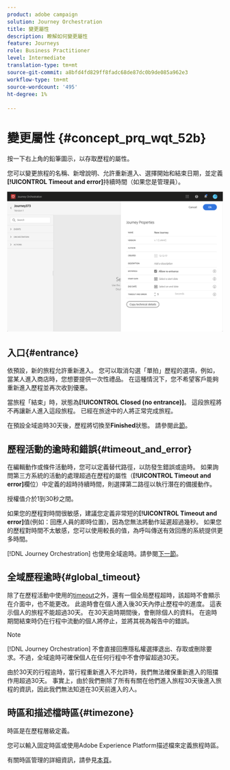 ```yaml
---
product: adobe campaign
solution: Journey Orchestration
title: 變更屬性
description: 瞭解如何變更屬性
feature: Journeys
role: Business Practitioner
level: Intermediate
translation-type: tm+mt
source-git-commit: a8bfd4fd829ff8fadc68de87dc0b9de085a962e3
workflow-type: tm+mt
source-wordcount: '495'
ht-degree: 1%

---
```




# 變更屬性 {#concept_prq_wqt_52b}

按一下右上角的鉛筆圖示，以存取歷程的屬性。

您可以變更旅程的名稱、新增說明、允許重新進入、選擇開始和結束日期，並定義&#x200B;**[!UICONTROL Timeout and error]**&#x200B;持續時間（如果您是管理員）。

![](../assets/journey32.png)

## 入口{#entrance}

依預設，新的旅程允許重新進入。 您可以取消勾選「單拍」歷程的選項，例如，當某人進入商店時，您想要提供一次性禮品。 在這種情況下，您不希望客戶能夠重新進入歷程並再次收到優惠。

當旅程「結束」時，狀態為&#x200B;**[!UICONTROL Closed (no entrance)]**。 這段旅程將不再讓新人進入這段旅程。 已經在旅途中的人將正常完成旅程。

在預設全域逾時30天後，歷程將切換至&#x200B;**Finished**&#x200B;狀態。 請參閱此[節](#global_timeout)。

## 歷程活動的逾時和錯誤{#timeout_and_error}

在編輯動作或條件活動時，您可以定義替代路徑，以防發生錯誤或逾時。 如果詢問第三方系統的活動的處理超過在歷程的屬性（**[!UICONTROL Timeout and  error]**&#x200B;欄位）中定義的超時持續時間，則選擇第二路徑以執行潛在的備援動作。

授權值介於1到30秒之間。

如果您的歷程對時間很敏感，建議您定義非常短的&#x200B;**[!UICONTROL Timeout and error]**&#x200B;值(例如：回應人員的即時位置)，因為您無法將動作延遲超過幾秒。 如果您的歷程對時間不太敏感，您可以使用較長的值，為呼叫傳送有效回應的系統提供更多時間。

[!DNL Journey Orchestration] 也使用全域逾時。請參閱[下一節](#global_timeout)。

## 全域歷程逾時{#global_timeout}

除了在歷程活動中使用的[timeout](#timeout_and_error)之外，還有一個全局歷程超時，該超時不會顯示在介面中，也不能更改。 此逾時會在個人進入後30天內停止歷程中的進度。 這表示個人的旅程不能超過30天。 在30天逾時期間後，會刪除個人的資料。 在逾時期間結束時仍在行程中流動的個人將停止，並將其視為報告中的錯誤。

>[!NOTE]
>
>[!DNL Journey Orchestration] 不會直接回應隱私權選擇退出、存取或刪除要求。不過，全域逾時可確保個人在任何行程中不會停留超過30天。

由於30天的行程逾時，當行程重新進入不允許時，我們無法確保重新進入的阻擋作用超過30天。 事實上，由於我們刪除了所有有關在他們進入旅程30天後進入旅程的資訊，因此我們無法知道在30天前進入的人。

## 時區和描述檔時區{#timezone}

時區是在歷程層級定義。

您可以輸入固定時區或使用Adobe Experience Platform描述檔來定義旅程時區。

有關時區管理的詳細資訊，請參見[本頁](../building-journeys/timezone-management.md)。
